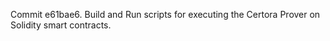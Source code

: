 Commit e61bae6.                    Build and Run scripts for executing the Certora Prover on Solidity smart contracts.